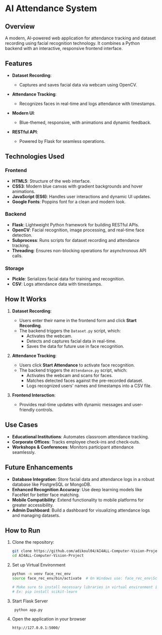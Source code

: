# AI Attendance System

## Overview
A modern, AI-powered web application for attendance tracking and dataset recording using facial recognition technology. It combines a Python backend with an interactive, responsive frontend interface.

## Features

- **Dataset Recording**:  
  - Captures and saves facial data via webcam using OpenCV.

- **Attendance Tracking**:  
  - Recognizes faces in real-time and logs attendance with timestamps.

- **Modern UI**:  
  - Blue-themed, responsive, with animations and dynamic feedback.

- **RESTful API**:  
  - Powered by Flask for seamless operations.

## Technologies Used

### Frontend
- **HTML5**: Structure of the web interface.
- **CSS3**: Modern blue canvas with gradient backgrounds and hover animations.
- **JavaScript (ES6)**: Handles user interactions and dynamic UI updates.
- **Google Fonts**: Poppins font for a clean and modern look.

### Backend
- **Flask**: Lightweight Python framework for building RESTful APIs.
- **OpenCV**: Facial recognition, image processing, and real-time face detection.
- **Subprocess**: Runs scripts for dataset recording and attendance tracking.
- **Threading**: Ensures non-blocking operations for asynchronous API calls.

### Storage
- **Pickle**: Serializes facial data for training and recognition.
- **CSV**: Logs attendance data with timestamps.

## How It Works

1. **Dataset Recording**:
   - Users enter their name in the frontend form and click **Start Recording**.
   - The backend triggers the `Dataset.py` script, which:
     - Activates the webcam.
     - Detects and captures facial data in real-time.
     - Saves the data for future use in face recognition.

2. **Attendance Tracking**:
   - Users click **Start Attendance** to activate face recognition.
   - The backend triggers the `Attendance.py` script, which:
     - Activates the webcam and scans for faces.
     - Matches detected faces against the pre-recorded dataset.
     - Logs recognized users' names and timestamps into a CSV file.

3. **Frontend Interaction**:
   - Provides real-time updates with dynamic messages and user-friendly controls.

## Use Cases

- **Educational Institutions**: Automates classroom attendance tracking.
- **Corporate Offices**: Tracks employee check-ins and check-outs.
- **Workshops & Conferences**: Monitors participant attendance seamlessly.

## Future Enhancements

- **Database Integration**: Store facial data and attendance logs in a robust database like PostgreSQL or MongoDB.
- **Enhanced Recognition Accuracy**: Use deep learning models like FaceNet for better face matching.
- **Mobile Compatibility**: Extend functionality to mobile platforms for greater accessibility.
- **Admin Dashboard**: Build a dashboard for visualizing attendance logs and managing datasets.

## How to Run

1. Clone the repository:
   ```bash
   git clone https://github.com/adikoul04/AI4ALL-Computer-Vision-Project.git
   cd AI4ALL-Computer-Vision-Project


2. Set up Virtual Environment
   ```bash
   python -m venv face_rec_env
   source face_rec_env/bin/activate  # On Windows use: face_rec_env\Scripts\activate

   # Make sure to install necessary libraries in virtual environment if not installed
   # Ex: pip install scikit-learn

3. Start Flask Server
   ```bash
    python app.py
4. Open the application in your browser
   ```bash
   http://127.0.0.1:5000/
  
         

   
